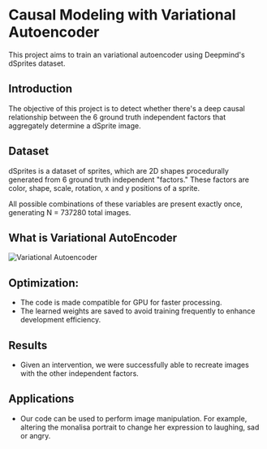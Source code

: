 # Causal Modeling with Variational Autoencoder
This project aims to train an variational autoencoder using Deepmind's dSprites dataset.

## Introduction
The objective of this project is to detect whether there's a deep causal relationship between the 6 ground truth independent factors that aggregately determine a dSprite image. 

## Dataset
dSprites is a dataset of sprites, which are 2D shapes procedurally generated from 6 ground truth independent "factors." These factors are color, shape, scale, rotation, x and y positions of a sprite.

All possible combinations of these variables are present exactly once, generating N = 737280 total images.

## What is Variational AutoEncoder

![Variational Autoencoder](~/VAE.png)

## Optimization:
* The code is made compatible for GPU for faster processing.
* The learned weights are saved to avoid training frequently to enhance development efficiency.

## Results
* Given an intervention, we were successfully able to recreate images with the other independent factors.

## Applications
* Our code can be used to perform image manipulation. For example, altering the monalisa portrait to change her expression to laughing, sad or angry.


